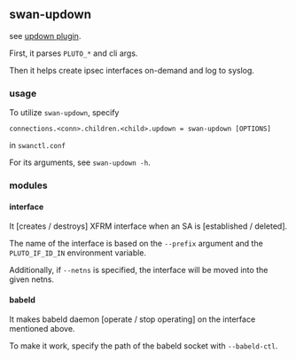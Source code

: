 ## swan-updown

see [updown plugin](https://docs.strongswan.org/docs/5.9/plugins/updown.html).

First, it parses `PLUTO_*` and cli args.

Then it helps create ipsec interfaces on-demand and log to syslog.


### usage
To utilize `swan-updown`, specify
```
connections.<conn>.children.<child>.updown = swan-updown [OPTIONS]
```
in `swanctl.conf`

For its arguments, see `swan-updown -h`.

### modules
#### interface
It [creates / destroys] XFRM interface when an SA is [established / deleted].

The name of the interface is based on the `--prefix` argument and the `PLUTO_IF_ID_IN` environment variable.

Additionally, if `--netns` is specified, the interface will be moved into the given netns.

#### babeld
It makes babeld daemon [operate / stop operating] on the interface mentioned above.

To make it work, specify the path of the babeld socket with `--babeld-ctl`.

